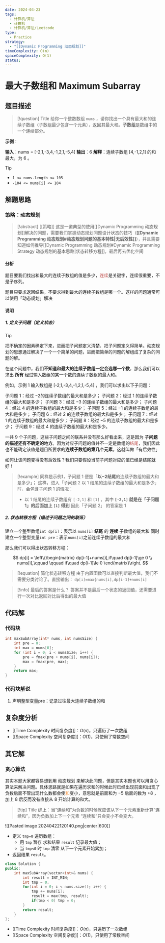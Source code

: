 ```yaml
---
date: 2024-04-23
tags:
  - 计算机/算法
  - 计算机
  - 计算机/算法/Leetcode
type:
  - Practice
strategy:
  - "[[Dynamic Programming 动态规划]]"
timeComplexity: O(n)
spaceComplexity: O(1)
status:
---
```

# 最大子数组和 Maximum Subarray

## 题目描述

> [!question] Title
> 给你一个整数数组 `nums` ，请你找出一个具有最大和的连续子数组（子数组最少包含一个元素），返回其最大和。**子数组**是数组中的一个连续部分。

**示例**：

**输入**：nums = [-2,1,-3,4,-1,2,1,-5,4]
**输出**：6
**解释**：连续子数组 [4,-1,2,1] 的和最大，为 6 。

> [!tip] 
> - `1 <= nums.length <= 105`
> - `-104 <= nums[i] <= 104`

## 解题思路
### 策略：动态规划

> [!abstract] [[策略]]
> 这是一道典型的使用[[Dynamic Programming 动态规划]]解决的问题，需要我们掌握动态规划问题设计状态的技巧（**[[Dynamic Programming 动态规划#动态规划问题的基本特性|无后效性]]**），并且需要知道如何推导[[Dynamic Programming 动态规划#Dynamic Programming Strategy 动态规划的基本思路|状态转移方程]]，最后再去优化空间
#### 分析
题目要我们找出和最大的连续子数组的值是多少，<font color="#c0504d">连续</font>是关键字，连续很重要，不是子序列。

题目只要求返回结果，不要求得到最大的连续子数组是哪一个。这样的问题通常可以使用「动态规划」解决
#### 说明

##### 1. 定义子问题（定义状态）

> [!tip]
> 把不确定的因素确定下来，进而把子问题定义清楚，把子问题定义得简单。动态规划的思想通过解决了一个一个简单的问题，进而把简单的问题的解组成了复杂的问题的解。

在这个问题中，我们**不知道和最大的连续子数组一定会选哪一个数**，那么我们可以求出 **所有** 经过输入数组的某一个数的连续子数组的最大和。

例如，示例 1 输入数组是 [-2,1,-3,4,-1,2,1,-5,4] ，我们可以求出以下子问题：

子问题 1：经过 −2的连续子数组的最大和是多少；
子问题 2：经过 1 的连续子数组的最大和是多少；
子问题 3：经过 −3  的连续子数组的最大和是多少；
子问题 4：经过 4 的连续子数组的最大和是多少；
子问题 5：经过 −1 的连续子数组的最大和是多少；
子问题 6：经过 2 的连续子数组的最大和是多少；
子问题 7：经过 1 的连续子数组的最大和是多少；
子问题 8：经过 −5 的连续子数组的最大和是多少；
子问题 9：经过 4 的连续子数组的最大和是多少。

一共 9 个子问题，这些子问题之间的联系并没有那么好看出来，这是因为 **子问题的描述还有不确定的地方**。因为对应子问题的值并不一定是数组的<font color="#c0504d">结尾</font>，我们因此也不能确定该值是题目所要求的**连续子数组的第几个元素**。这就叫做「有后效性」

如何让该问题变得没有后效性？我们只要假设当前子问题对应的值已经是结尾就好！

> [!example]
> 同样是示例1，子问题 1 便是「**以−2结尾**的连续子数组的最大和是多少」；
> 这样，进入「子问题 2 以 1 结尾的连续子数组的最大和是多少」时，会包含子问题 1 的情况：
> 	- 以 1 结尾的连续子数组有 `[-2,1]` 和 `[1]` ，其中 **`[-2,1]` 就是在「子问题 1」的后面加上 `[1]` 得到**
> 因此「子问题 2」 的答案是 1
##### 2. 状态转移方程（描述子问题之间的联系）
建立一个整型数组`int dp[i]`：表示以 `nums[i]` **结尾** 的 **连续** 子数组的最大和
同时建立一个整型变量`int pre`：表示`nums[i]`之前连续子数组的最大和

那么我们可以得出状态转移方程：

$$
dp[i] = \left\{\begin{matrix} 
  dp[i-1]+nums[i],if\quad dp[i-1]\ge 0 \\  
  nums[i],\qquad \qquad if\quad dp[i-1]\le 0
\end{matrix}\right.
$$


> [!equation] 简化状态转移方程
> 由于内置函数可以直接判断最大值，我们不需要分类讨论了。直接输出：
> `dp[i]=max{nums[i],dp[i-1]+nums[i]`

> [!info] 最后的答案是什么？
> 答案并不是最后一个状态的返回值，还需要进行一次对比返回对比后得出的最大值

## 代码解

### 代码块

```c
int maxSubArray(int* nums, int numsSize) {
	int pre = 0;
	int max = nums[0];
	for (int i = 0; i < numsSize; i++) {
		pre = fmax(pre + nums[i], nums[i]);
		max = fmax(pre, max);
	}
	return max;
}
```

### 代码块解说

1. 声明整型变量pre：记录过往最大连续子数组的和

## 复杂度分析

- [[Time Complexity 时间复杂度]]：$O(n)$，只遍历了一次数组
- [[Space Complexity 空间复杂度]]：$O(1)$，只使用了常数空间

## 其它解

### 贪心算法

其实本题大家都容易想到用 动态规划 来解决此问题，但是其实本题也可以用贪心算法来解决问题。具体思路就是如果在遍历求和的时候此时已经出现前面和出现了负数后面不管出现什么数都会使<font color="#f79646">和</font>变小，意思就是前面和为 −5 后面的数为 +8 ，加上 8 后反而没有直接从 8 开始计算的和大。

> [!tip] Title
> 综上：当“连续和”为负数的时候就应该从下一个元素重新计算“连续和”，因为负数加上下一个元素 “连续和”只会变小不会变大。

![[Pasted image 20240422120140.png|center|600]]

- 定义 `tmp=0` 遍历数组：
	- 用 `tmp` 暂存 求和结果 `result` 记录最大值；
	- 当 `tmp<0` 时 `tmp` 清零 从下一个元素开始累加；
- 返回结果 `result`。

```cpp
class Solution {
public:
    int maxSubArray(vector<int>& nums) {
        int result = INT_MIN;
        int tmp = 0;
        for(int i = 0; i < nums.size(); i++) {
            tmp += nums[i];
            result = max(tmp, result);
            if(tmp < 0) tmp = 0;
        }
        return result;
    }   
};
```

- [[Time Complexity 时间复杂度]]：$O(n)$，只遍历了一次数组
- [[Space Complexity 空间复杂度]]：$O(1)$，只使用了常数空间